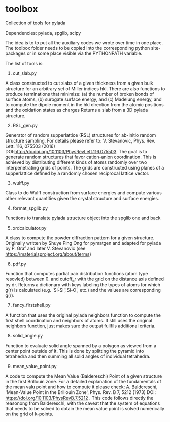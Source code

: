 # toolbox
Collection of tools for pylada

Dependencies: pylada, spglib, scipy

The idea is to to put all the auxiliary codes we wrote over time in one place. The toolbox folder needs to be copied into the corresponding python site-packages or in some place visible via the PYTHONPATH variable.

The list of tools is:

1. cut_slab.py

A class constructed to cut slabs of a given thickness from a given bulk structure for an arbitrary set of Miller indices hkl. There are also functions to produce terminations that minimize: (a) the number of broken bonds of surface atoms, (b) surogate surface energy, and (c) Madelung energy, and to compute the dipole moment in the hkl direction from the atomic positions and the oxidation states as charges Returns a slab from a 3D pylada structure.

2. RSL_gen.py

Generator of random supperlattice (RSL) structures for ab-initio random structure sampling. For details please refer to: V. Stevanovic, Phys. Rev. Lett. 116, 075503 (2016) DOI:http://dx.doi.org/10.1103/PhysRevLett.116.075503. The goal is to generate random structures that favor cation-anion coordination. This is achieved by distributing different kinds of atoms randomly over two interpenetrating grids of points. The grids are constructed using planes of a supperlattice defined by a randomly chosen reciprocal lattice vector.

3. wulff.py

Class to do Wulff construction from surface energies and compute various other relevant quantities given the crystal structure and surface energies.

4. format_spglib.py

Functions to translate pylada structure object into the spglib one and back

5. xrdcalculator.py

A class to compute the powder diffraction pattern for a given structure. Originally written by Shuye Ping Ong for pymatgen and adapted for pylada by P. Graf and later V. Stevanovic (see https://materialsproject.org/about/terms)

6. pdf.py

Function that computes partial pair distribution functions (atom type resovled) between 0. and cutoff_r with the grid on the distance axis defined by dr. Returns a dictionary with keys labeling the types of atoms for which g(r) is calculated (e.g. 'Si-Si','Si-O', etc.) and the values are corresponding g(r).

7. fancy_firstshell.py

A function that uses the original pylada neighbors function to compute the first shell coordination and neighbors of atoms. It still uses the original neighbors function, just makes sure the output fullfils additional criteria.

8. solid_angle.py

Function to evaluate solid angle spanned by a polygon as viewed from a center point outside of it. This is done by splitting the pyramid into tetrahedra and then summing all solid angles of individual tetrahedra.

9. mean_value_point.py

A code to compute the Mean Value (Baldereschi) Point of a given structure in the first Brillouin zone. For a detailed explanation of the fundamentals of the mean valu point and how to compute it please check: A. Baldcreschi, 'Mean-Value Point in the Brillouin Zone', Phys. Rev. B 7, 5212 (1973) DOI: https://doi.org/10.1103/PhysRevB.7.5212 .
This code follows directly the reasonong from Baldereschi, with the caveat that the system of equations that needs to be solved to obtain the mean value point is solved numerically on the grid of k-points.

